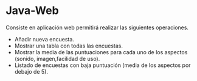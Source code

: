 # Java-Web

Consiste en aplicación web permitirá realizar las siguientes operaciones.
- Añadir nueva encuesta.
- Mostrar una tabla con todas las encuestas.
- Mostrar la media de las puntuaciones para cada uno de los aspectos (sonido, imagen,facilidad de uso).
- Listado de encuestas con baja puntuación (media de los aspectos por debajo de 5).
